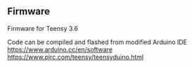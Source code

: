 ## Firmware  
Firmware for Teensy 3.6  

Code can be compiled and flashed from modified Arduino IDE  
https://www.arduino.cc/en/software  
https://www.pjrc.com/teensy/teensyduino.html  
